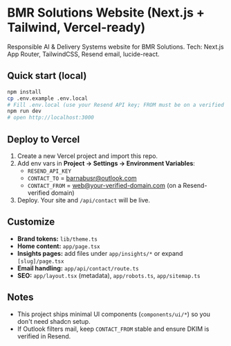 # BMR Solutions Website (Next.js + Tailwind, Vercel-ready)

Responsible AI & Delivery Systems website for BMR Solutions.
Tech: Next.js App Router, TailwindCSS, Resend email, lucide-react.

## Quick start (local)
```bash
npm install
cp .env.example .env.local
# Fill .env.local (use your Resend API key; FROM must be on a verified domain)
npm run dev
# open http://localhost:3000
```

## Deploy to Vercel
1) Create a new Vercel project and import this repo.
2) Add env vars in **Project → Settings → Environment Variables**:
   - `RESEND_API_KEY`
   - `CONTACT_TO` = barnabusr@outlook.com
   - `CONTACT_FROM` = web@your-verified-domain.com (on a Resend-verified domain)
3) Deploy. Your site and `/api/contact` will be live.

## Customize
- **Brand tokens:** `lib/theme.ts`
- **Home content:** `app/page.tsx`
- **Insights pages:** add files under `app/insights/*` or expand `[slug]/page.tsx`
- **Email handling:** `app/api/contact/route.ts`
- **SEO:** `app/layout.tsx` (metadata), `app/robots.ts`, `app/sitemap.ts`

## Notes
- This project ships minimal UI components (`components/ui/*`) so you don't need shadcn setup.
- If Outlook filters mail, keep `CONTACT_FROM` stable and ensure DKIM is verified in Resend.
